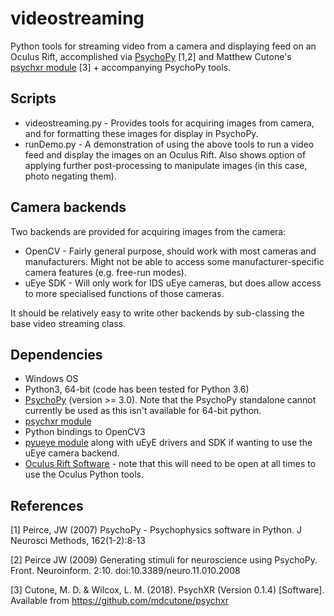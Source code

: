 # videostreaming
Python tools for streaming video from a camera and displaying feed on an Oculus Rift, accomplished via [PsychoPy](http://www.psychopy.org) [1,2] and Matthew Cutone's [psychxr module](https://github.com/mdcutone/psychxr) [3] + accompanying PsychoPy tools.

## Scripts
* videostreaming.py - Provides tools for acquiring images from camera, and for formatting these images for display in PsychoPy.
* runDemo.py - A demonstration of using the above tools to run a video feed and display the images on an Oculus Rift. Also shows option of applying further post-processing to manipulate images (in this case, photo negating them). 

## Camera backends
Two backends are provided for acquiring images from the camera:
* OpenCV - Fairly general purpose, should work with most cameras and manufacturers. Might not be able to access some manufacturer-specific camera features (e.g. free-run modes).
* uEye SDK - Will only work for IDS uEye cameras, but does allow access to more specialised functions of those cameras.

It should be relatively easy to write other backends by sub-classing the base video streaming class.

## Dependencies
* Windows OS
* Python3, 64-bit (code has been tested for Python 3.6)
* [PsychoPy](http://www.psychopy.org/) (version >= 3.0). Note that the PsychoPy standalone cannot currently be used as this isn't available for 64-bit python.
* [psychxr module](https://github.com/mdcutone/psychxr)
* Python bindings to OpenCV3
* [pyueye module](https://pypi.org/project/pyueye/) along with uEyE drivers and SDK if wanting to use the uEye camera backend.
* [Oculus Rift Software](https://www.oculus.com/setup/) - note that this will need to be open at all times to use the Oculus Python tools.

## References
[1] Peirce, JW (2007) PsychoPy - Psychophysics software in Python. J Neurosci Methods, 162(1-2):8-13

[2] Peirce JW (2009) Generating stimuli for neuroscience using PsychoPy. Front. Neuroinform. 2:10. doi:10.3389/neuro.11.010.2008

[3] Cutone, M. D. & Wilcox, L. M. (2018). PsychXR (Version 0.1.4) [Software]. Available from https://github.com/mdcutone/psychxr
